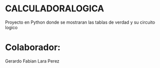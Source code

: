 # CALCULADORALOGICA
Proyecto en Python donde se mostraran las tablas de verdad y su circuito logico

# Colaborador:
Gerardo Fabian Lara Perez
